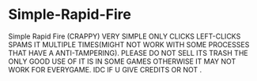 # Simple-Rapid-Fire

Simple Rapid Fire (CRAPPY) 
VERY SIMPLE ONLY CLICKS LEFT-CLICKS SPAMS IT MULTIPLE TIMES(MIGHT NOT WORK WITH SOME PROCESSES THAT HAVE A ANTI-TAMPERING).
PLEASE DO NOT SELL ITS TRASH THE ONLY GOOD USE OF IT IS IN SOME GAMES OTHERWISE IT MAY NOT WORK FOR EVERYGAME.
IDC IF U GIVE CREDITS OR NOT .
